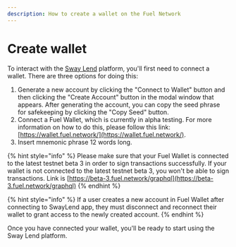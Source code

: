 ```yaml
---
description: How to create a wallet on the Fuel Network
---
```


# Create wallet

To interact with the [Sway Lend](https://app.swaylend.com) platform, you'll first need to connect a wallet. There are three options for doing this:

1. Generate a new account by clicking the "Connect to Wallet" button and then clicking the "Create Account" button in the modal window that appears. After generating the account, you can copy the seed phrase for safekeeping by clicking the "Copy Seed" button.
2. Connect a Fuel Wallet, which is currently in alpha testing. For more information on how to do this, please follow this link: [https://wallet.fuel.network/](https://wallet.fuel.network/).
3. Insert mnemonic phrase 12 words long.

{% hint style="info" %}
Please make sure that your Fuel Wallet is connected to the latest testnet beta 3 in order to sign transactions successfully. If your wallet is not connected to the latest testnet beta 3, you won't be able to sign transactions. Link is [https://beta-3.fuel.network/graphql](https://beta-3.fuel.network/graphql)
{% endhint %}

{% hint style="info" %}
If a user creates a new account in Fuel Wallet after connecting to SwayLend app, they must disconnect and reconnect their wallet to grant access to the newly created account.
{% endhint %}

Once you have connected your wallet, you'll be ready to start using the Sway Lend platform.
